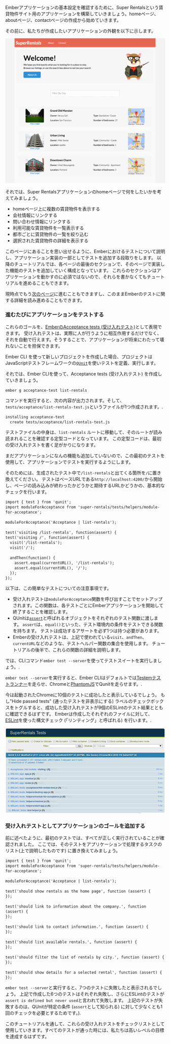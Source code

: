 Emberアプリケーションの基本設定を確認するために、Super Rentalsという賃貸物件サイト用のアプリケーションを構築していきましょう。homeページ、aboutページ、contactページの作成から始めていきます。

その前に、私たちが作成したいアプリケーションの外観を以下に示します。

![super rentals homepage screenshot](../../images/service/style-super-rentals-maps.png)

それでは、Super Rentalsアプリケーションのhomeページで何をしたいかを考えてみましょう。

* homeページ上に複数の賃貸物件を表示する
* 会社情報にリンクする
* 問い合わせ情報にリンクする
* 利用可能な賃貸物件を一覧表示する
* 都市ごとに賃貸物件の一覧を絞り込む
* 選択された賃貸物件の詳細を表示する

このページにあることを思い出せるように、Emberにおけるテストについて説明し、アプリケーション実装の一部としてテストを追加する段取りをします。 以降のチュートリアルでは、各ページの最後のセクションで、そのページで実装した機能のテストを追加していく構成となっています。 これらのセクションはアプリケーションを動かすのに必須ではないので、それらを書かなくてもチュートリアルを進めることもできます。

現時点でもう[次のページ](../routes-and-templates/)に進むこともできますし、このままEmberのテストに関する詳細を読み進めることもできます。

### 進むたびにアプリケーションをテストする

これらのゴールを、[EmberのAcceptance tests (受け入れテスト)](../../testing/acceptance/)として表現できます。 受け入れテストは、実際に人が行うように相互作用するだけでなく、それを自動で行えます。そうすることで、アプリケーションが将来にわたって壊れないことを担保できます。

Ember CLI を使って新しいプロジェクトを作成した場合、プロジェクトはJavaScriptテストフレームワークの[`QUnit`](https://qunitjs.com/)を使いテストを定義、実行します。

それでは、Ember CLIを使って、Acceptance tests (受け入れテスト) を作成していきましょう。

```shell
ember g acceptance-test list-rentals
```

コマンドを実行すると、次の内容が出力されます。そして、`tests/acceptance/list-rentals-test.js`というファイルが1つ作成されます。.

```shell
installing acceptance-test
  create tests/acceptance/list-rentals-test.js
```

テストファイルの中身は、`list-rentals` ルートに移動して、そのルートが読み読まれることを確認する定型コードとなっています。 この定型コードは、最初の受け入れテストを書く足がかりになります。

まだアプリケーションになんの機能も追加していないので、この最初のテストを使用して、アプリケーションでテストを実行するようにします。

そのためには、生成されたテスト中で`/list-rentals`と出てくる箇所を`/`に置き換えてください。 テストはベースURLである`http://localhost:4200/`から開始し、ページの読み込みが終わったかどうかと期待するURLかどうかの、基本的なチェックを行います。

<pre><code class="/tests/acceptance/list-rentals-test.js{-6,+7,-8,+9,-12,+13}">import { test } from 'qunit';
import moduleForAcceptance from 'super-rentals/tests/helpers/module-for-acceptance';

moduleForAcceptance('Acceptance | list-rentals');

test('visiting /list-rentals', function(assert) {
test('visiting /', function(assert) {
  visit('/list-rentals');
  visit('/');

  andThen(function() {
    assert.equal(currentURL(), '/list-rentals');
    assert.equal(currentURL(), '/');
  });
});
</code></pre>

以下は、この簡単なテストについての注意事項です。

* 受け入れテストは`moduleForAcceptance`関数を呼び出すことでセットアップされます。この関数は、各テストごとにEmberアプリケーションを開始して終了することを確認します。
* QUnitは[`assert`](https://api.qunitjs.com/category/assert/)と呼ばれるオブジェクトをそれぞれのテスト関数に渡します。 `assert`は、`equal()`といった、テスト環境内の条件をテストできる関数を持ちます。 テストは成功するアサートを必ず1つは持つ必要があります。
* Emberの受け入れテストは、上記で使われている`visit`、`andThen`、`currentURL`などのような、テストヘルパー関数の集合を使用します。 チュートリアルの後半で、これらの関数の詳細を説明します。

では、CLIコマンド`ember test --server`を使ってテストスイートを実行しましょう。.

`ember test --server`を実行すると、Ember CLIはデフォルトでは[Testemテストランナー](https://github.com/testem/testem)を走らせ、Chromeと[PhantomJS](http://phantomjs.org/)でQunitを走らせます。.

今は起動されたChromeに10個のテストに成功したと表示しているでしょう。 もし"Hide passed tests" (通ったテストを非表示にする) ラベルのチェックボックスをトグルすると、成功した受け入れテストが9個のESLintのテスト結果とともに確認できるはずです。 Emberは作成したそれぞれのファイルに対して、[ESLint](http://eslint.org/)を使った構文チェック (「リンティング」と呼ばれる) を行います。.

![Initial Tests Screenshot](../../images/acceptance-test/initial-tests.png)

### 受け入れテストとしてアプリケーションのゴールを追加する

前に述べたように、最初のテストでは、すべてが正しく実行されていることが確認されました。 ここでは、そのテストをアプリケーションで処理するタスクのリスト(上で説明したものです) に置き換えてみましょう。

<pre><code class="/tests/acceptance/list-rentals-test.js">import { test } from 'qunit';
import moduleForAcceptance from 'super-rentals/tests/helpers/module-for-acceptance';

moduleForAcceptance('Acceptance | list-rentals');

test('should show rentals as the home page', function (assert) {
});

test('should link to information about the company.', function (assert) {
});

test('should link to contact information.', function (assert) {
});

test('should list available rentals.', function (assert) {
});

test('should filter the list of rentals by city.', function (assert) {
});

test('should show details for a selected rental', function (assert) {
});
</code></pre>

`ember test --server`と実行すると、7つのテストに失敗したと表示されるでしょう。 上記で作成した6つのテストはそれぞれ失敗し、さらにESLintのテストが`assert is defined but never used`と言われて失敗します。 上記のテストが失敗するのは、QUnitが特定の条件 (`assert`として知られる) に対して少なくとも1回のチェックを必要とするためです。).

このチュートリアルを通して、これらの受け入れテストをチェックリストとして使用していきます。すべてのテストが通った時には、私たちは高いレベルの目標を達成するはずです。